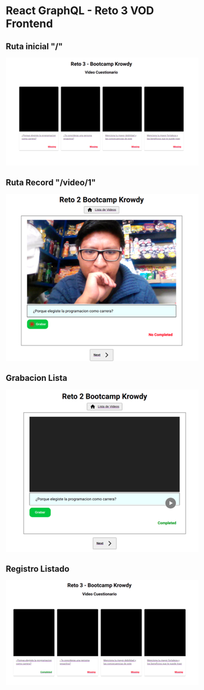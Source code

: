 # React GraphQL - Reto 3 VOD Frontend

## Ruta inicial "/"

<img src='docs/vod-Listado.png' >

## Ruta Record "/video/1"

<img src='docs/vod_grabacion.png' >

## Grabacion Lista

<img src='docs/vod_grabado.png' >

## Registro Listado

<img src='docs/vod_registro.png' >